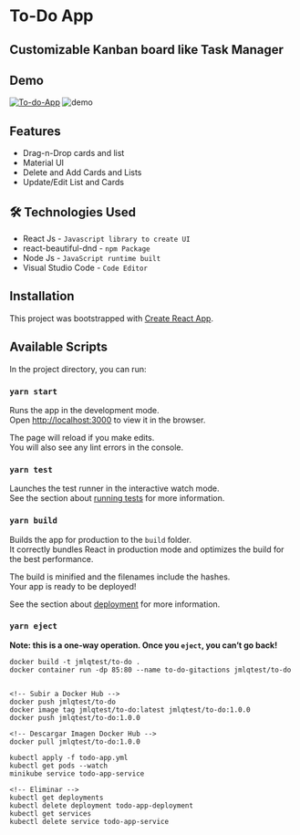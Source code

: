 # To-Do App

## Customizable Kanban board like Task Manager

## Demo

[![To-do-App](<https://img.shields.io/badge/Tryit-(here)-blue.svg>)](https://to-do-app-gold.vercel.app/)
![demo](./src/assets/demo.gif)

## Features

- Drag-n-Drop cards and list
- Material UI
- Delete and Add Cards and Lists
- Update/Edit List and Cards

## 🛠 Technologies Used

- React Js - `Javascript library to create UI`
- react-beautiful-dnd - `npm Package`
- Node Js - `JavaScript runtime built`
- Visual Studio Code - `Code Editor`

## Installation

This project was bootstrapped with [Create React App](https://github.com/facebook/create-react-app).

## Available Scripts

In the project directory, you can run:

### `yarn start`

Runs the app in the development mode.\
Open [http://localhost:3000](http://localhost:3000) to view it in the browser.

The page will reload if you make edits.\
You will also see any lint errors in the console.

### `yarn test`

Launches the test runner in the interactive watch mode.\
See the section about [running tests](https://facebook.github.io/create-react-app/docs/running-tests) for more information.

### `yarn build`

Builds the app for production to the `build` folder.\
It correctly bundles React in production mode and optimizes the build for the best performance.

The build is minified and the filenames include the hashes.\
Your app is ready to be deployed!

See the section about [deployment](https://facebook.github.io/create-react-app/docs/deployment) for more information.

### `yarn eject`

**Note: this is a one-way operation. Once you `eject`, you can’t go back!**

```
docker build -t jmlqtest/to-do .
docker container run -dp 85:80 --name to-do-gitactions jmlqtest/to-do


<!-- Subir a Docker Hub -->
docker push jmlqtest/to-do
docker image tag jmlqtest/to-do:latest jmlqtest/to-do:1.0.0
docker push jmlqtest/to-do:1.0.0

<!-- Descargar Imagen Docker Hub -->
docker pull jmlqtest/to-do:1.0.0

kubectl apply -f todo-app.yml
kubectl get pods --watch
minikube service todo-app-service

<!-- Eliminar -->
kubectl get deployments
kubectl delete deployment todo-app-deployment
kubectl get services
kubectl delete service todo-app-service
```
